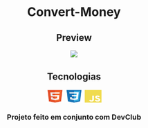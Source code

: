 <h1 align="center" > Convert-Money </h1>

<h2 align="center">Preview</h2>

<div align="center">
 <img src = 'https://github.com/GustavoMoraes22/Projeto-previsao-do-tempo/blob/master/projeto%20completo.png?raw=true'>
</div>

<h2 align="center">Tecnologias</h2>

<div align="center">
  <img align="center" alt="Gustavo-HTML" height="30" width="40" src="https://raw.githubusercontent.com/devicons/devicon/master/icons/html5/html5-original.svg">
  <img align="center" alt="Gustavo-CSS" height="30" width="40" src="https://raw.githubusercontent.com/devicons/devicon/master/icons/css3/css3-original.svg">
  <img align="center" alt="Gustavo-Js" height="30" width="40" src="https://raw.githubusercontent.com/devicons/devicon/master/icons/javascript/javascript-plain.svg">
</div>

<h3 align="center" >Projeto feito em conjunto com <strong>DevClub</strong></h3>
